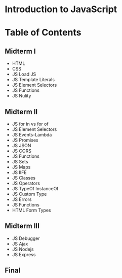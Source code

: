 # Introduction to JavaScript


# Table of Contents

## Midterm I
- HTML
- CSS
- JS Load JS
- JS Template Literals
- JS Element Selectors
- JS Functions
- JS Nulity


## Midterm II
- JS for in vs for of
- JS Element Selectors
- JS Events-Lambda
- JS Promises
- JS JSON
- JS CORS
- JS Functions
- JS Sets
- JS Maps
- JS IIFE
- JS Classes
- JS Operators
- JS TypeOf InstanceOf
- JS Custom Type
- JS Errors
- JS Functions
- HTML Form Types

## Midterm III
- JS Debugger
- JS Ajax
- JS Nodejs
- JS Express

## Final 